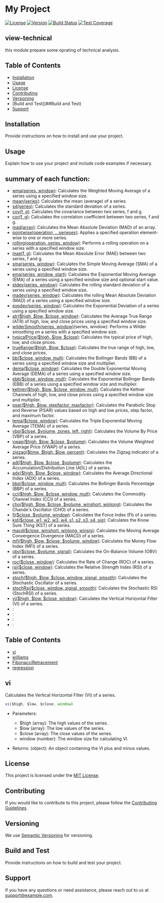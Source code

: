# My Project

[![License](https://img.shields.io/badge/License-MIT-blue.svg)](https://opensource.org/licenses/MIT)
[![Version](https://img.shields.io/badge/Version-1.0.0-green.svg)](https://github.com/yourusername/yourproject)
[![Build Status](https://img.shields.io/travis/yourusername/yourproject/master.svg)](https://travis-ci.org/yourusername/yourproject)
[![Test Coverage](https://img.shields.io/codecov/c/github/yourusername/yourproject.svg)](https://codecov.io/gh/yourusername/yourproject)

## view-technical

this module prepare some oprating of technical analysis.

## Table of Contents

- [Installation](##Installation)
- [Usage](##Usage)
- [License](##License)
- [Contributing](##Contributing)
- [Versioning](##Versioning)
- [Build and Test](##Build and Test)
- [Support](##Support)


## Installation

Provide instructions on how to install and use your project.

## Usage

Explain how to use your project and include code examples if necessary.

## summary of each function:

- [wma(series, window)]((###wma)): Calculates the Weighted Moving Average of a series using a specified window size.
- [mean(series)](###mean): Calculates the mean (average) of a series.
- [sd(series)](###sd): Calculates the standard deviation of a series.
- [cov(f, g)](###cov): Calculates the covariance between two series, f and g.
- [cor(f, g)](###cor): Calculates the correlation coefficient between two series, f and g.
- [mad(array)](###mad): Calculates the Mean Absolute Deviation (MAD) of an array.
- [pointwise(operation, ...serieses)](###pointwise): Applies a specified operation element-wise to one or more series.
- [rolling(operation, series, window)](###rolling): Performs a rolling operation on a series with a specified window size.
- [mae(f, g)](###mae): Calculates the Mean Absolute Error (MAE) between two series, f and g.
- [sma(series, window)](###sma): Calculates the Simple Moving Average (SMA) of a series using a specified window size.
- [ema(series, window, start)](###ema): Calculates the Exponential Moving Average (EMA) of a series using a specified window size and optional start value.
- [stdev(series, window)](###stdev): Calculates the rolling standard deviation of a series using a specified window size.
- [madev(series, window)](###madev): Calculates the rolling Mean Absolute Deviation (MAD) of a series using a specified window size.
- [expdev(series, window)](###expdev): Calculates the Exponential Deviation of a series using a specified window size.
- [atr($high, $low, $close, window)](###atr): Calculates the Average True Range (ATR) of high, low, and close prices using a specified window size.
- [wilderSmooth(series, window)](###wilderSmooth)(series, window): Performs a Wilder smoothing on a series with a specified window size.
- [typicalPrice($high, $low, $close)](###typicalPrice): Calculates the typical price of high, low, and close prices.
- [trueRange($high, $low, $close)](###trueRange): Calculates the true range of high, low, and close prices.
- [bb($close, window, mult)](###bb): Calculates the Bollinger Bands (BB) of a series using a specified window size and multiplier.
- [dema($close, window)](###dema): Calculates the Double Exponential Moving Average (DEMA) of a series using a specified window size.
- [ebb($close, window, mult)](###ebb): Calculates the Exponential Bollinger Bands (EBB) of a series using a specified window size and multiplier.
- [keltner($high, $low, $close, window, mult)](###keltner): Calculates the Keltner Channels of high, low, and close prices using a specified window size and multiplier.
- [psar($high, $low, stepfactor, maxfactor)](###psar): Calculates the Parabolic Stop and Reverse (PSAR) values based on high and low prices, step factor, and maximum factor.
- [tema($close, window)](###tema): Calculates the Triple Exponential Moving Average (TEMA) of a series.
- [vbp($close, $volume, zones, left, right)](###vbp): Calculates the Volume By Price (VBP) of a series.
- [vwap($high, $low, $close, $volume)](###vwap): Calculates the Volume Weighted Average Price (VWAP) of a series.
- [zigzag($time, $high, $low, percent)](###zigzag): Calculates the Zigzag indicator of a series.
- [adl($high, $low, $close, $volume)](###adl): Calculates the Accumulation/Distribution Line (ADL) of a series.
- [adx($high, $low, $close, window)](###adx): Calculates the Average Directional Index (ADX) of a series.
- [bbp($close, window, mult)](###bbp): Calculates the Bollinger Bands Percentage (BBP) of a series.
- [cci($high, $low, $close, window, mult)](###cci): Calculates the Commodity Channel Index (CCI) of a series.
- [cho($high, $low, $close, $volume, winshort, winlong)](###cho): Calculates the Chande's Oscillator (CHO) of a series.
- [fi($close, $volume, window)](###fi): Calculates the Force Index (FI) of a series.
- [kst($close, w1, w2, w3, w4, s1, s2, s3, s4, sig)](###kst): Calculates the Know Sure Thing (KST) of a series.
- [macd($close, winshort, winlong, winsig)](###macd): Calculates the Moving Average Convergence Divergence (MACD) of a series.
- [mfi($high, $low, $close, $volume, window)](###mfi): Calculates the Money Flow Index (MFI) of a series.
- [obv($close, $volume, signal)](###obv): Calculates the On-Balance Volume (OBV) of a series.
- [roc($close, window)](###roc): Calculates the Rate of Change (ROC) of a series.
- [rsi($close, window)](###rsi): Calculates the Relative Strength Index (RSI) of a series.
- [stoch($high, $low, $close, window, signal, smooth)](###stoch): Calculates the Stochastic Oscillator of a series.
- [stochRsi($close, window, signal, smooth)](###stochRsi): Calculates the Stochastic RSI (StochRSI) of a series.
- [vi($high, $low, $close, window)](###vi): Calculates the Vertical Horizontal Filter (VI) of a series.
- [](###):
- [](###):
- [](###):
- [](###):
## Table of Contents

- [vi](#vi)
- [williams](#williams)
- [FibonacciRetracement](#fibonacciretracement)
- [regression](#regression)

## vi

Calculates the Vertical Horizontal Filter (VI) of a series.

```javaScript
vi($high, $low, $close, window)
```
   - Parameters:
      -  $high (array): The high values of the series.
      -  $low (array): The low values of the series.
      - $close (array): The close values of the series.
      - window (number): The window size for calculating VI.

   - Returns:
        (object): An object containing the VI plus and minus values.

## License

This project is licensed under the [MIT License](https://opensource.org/licenses/MIT).

## Contributing

If you would like to contribute to this project, please follow the [Contributing Guidelines](CONTRIBUTING.md).

## Versioning

We use [Semantic Versioning](https://semver.org/) for versioning.

## Build and Test

Provide instructions on how to build and test your project.

## Support

If you have any questions or need assistance, please reach out to us at [support@example.com](mailto:support@example.com).